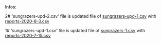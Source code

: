 Infos:

2# 'sungrazers-upd-2.csv' file is updated file of [sungrazers-upd-1.csv](https://github.com/mbiesiad/soho-comet-discoverers/blob/develop/SOHO/summary/updates/sungrazers-upd-1.csv) with [reports-2020-8-3.csv](https://github.com/mbiesiad/nasa-comets/blob/develop/since-2016/2020/drafts/reports-2020-8-3.csv)

1# 'sungrazers-upd-1.csv' file is updated file of [sungrazers-1.csv](https://github.com/mbiesiad/soho-comet-discoverers/blob/develop/SOHO/summary/sungrazers-1.csv) with [reports-2020-7-15.csv](https://github.com/mbiesiad/nasa-comets/blob/master/since-2016/2020/drafts/reports-2020-7-15.csv)
